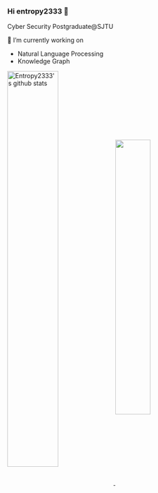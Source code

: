 ### Hi entropy2333 👋

Cyber Security Postgraduate@SJTU

🔭 I’m currently working on
- Natural Language Processing
- Knowledge Graph

<a href="https://github.com/entropy2333">
  <img align="center" width=48% src="https://github-readme-stats-teal.vercel.app/api?username=entropy2333&show_icons=true&count_private=true&theme=tokyonight" alt="Entropy2333's github stats" />
</a>

<a href="https://github.com/entropy2333">
  <!-- Change the `github-readme-stats.anuraghazra1.vercel.app` to `github-readme-stats.vercel.app`  -->
  <img align="center" width=40% src="https://github-readme-stats-teal.vercel.app/api/top-langs/?username=entropy2333&layout=compact&hide=javascript,html,css&langs_count=8&theme=tokyonight" />
</a>

<!--
**entropy2333/entropy2333** is a ✨ _special_ ✨ repository because its `README.md` (this file) appears on your GitHub profile.

Here are some ideas to get you started:

- 🔭 I’m currently working on ...
- 🌱 I’m currently learning ...
- 👯 I’m looking to collaborate on ...
- 🤔 I’m looking for help with ...
- 💬 Ask me about ...
- 📫 How to reach me: ...
- 😄 Pronouns: ...
- ⚡ Fun fact: ...
-->
